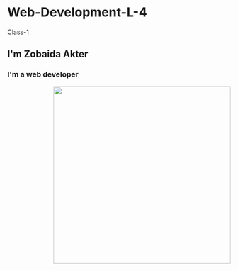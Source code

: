 # Web-Development-L-4
Class-1
## I'm Zobaida Akter
### I'm a web developer

<img src="https://thumbs.dreamstime.com/z/web-developer-working-computer-programming-coding-web-developer-working-computer-programming-coding-vector-illustration-115391871.jpg"
     align="right"
     width="400">

